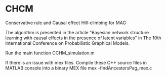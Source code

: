# CHCM
 Conservative rule and Causal effect Hill-climbing for MAG 

The algorithm is presented in the article "Bayesian network structure learning with causal effects in the
presence of latent variables" in The 10th International Conference on Probabilistic Graphical Models.

Run the main function CCHM_simulation.m 

If there is an issue with mex files.
Compile these C++ source files in MATLAB console into a binary MEX file
mex -findAncestorsPag_mex.c
